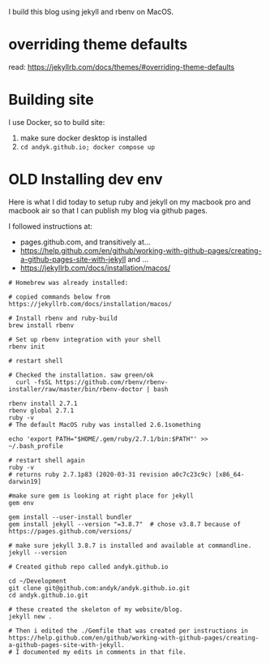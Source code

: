 I build this blog using jekyll and rbenv on MacOS.

# overriding theme defaults
read: https://jekyllrb.com/docs/themes/#overriding-theme-defaults

# Building site
I use Docker, so to build site:

1. make sure docker desktop is installed
2. `cd andyk.github.io; docker compose up`

# OLD Installing dev env
Here is what I did today to setup ruby and jekyll on my macbook pro and macbook air so that I can publish my blog via github pages.

I followed instructions at:
* pages.github.com, and transitively at...
* https://help.github.com/en/github/working-with-github-pages/creating-a-github-pages-site-with-jekyll and ...
* https://jekyllrb.com/docs/installation/macos/

```
# Homebrew was already installed:

# copied commands below from https://jekyllrb.com/docs/installation/macos/

# Install rbenv and ruby-build
brew install rbenv

# Set up rbenv integration with your shell
rbenv init

# restart shell

# Checked the installation. saw green/ok
  curl -fsSL https://github.com/rbenv/rbenv-installer/raw/master/bin/rbenv-doctor | bash

rbenv install 2.7.1
rbenv global 2.7.1
ruby -v
# The default MacOS ruby was installed 2.6.1something

echo 'export PATH="$HOME/.gem/ruby/2.7.1/bin:$PATH"' >> ~/.bash_profile

# restart shell again
ruby -v
# returns ruby 2.7.1p83 (2020-03-31 revision a0c7c23c9c) [x86_64-darwin19]

#make sure gem is looking at right place for jekyll
gem env

gem install --user-install bundler 
gem install jekyll --version "=3.8.7"  # chose v3.8.7 because of https://pages.github.com/versions/ 

# make sure jekyll 3.8.7 is installed and available at commandline.
jekyll --version

# Created github repo called andyk.github.io

cd ~/Development
git clone git@github.com:andyk/andyk.github.io.git
cd andyk.github.io.git

# these created the skeleton of my website/blog.
jekyll new .

# Then i edited the ./Gemfile that was created per instructions in https://help.github.com/en/github/working-with-github-pages/creating-a-github-pages-site-with-jekyll.
# I documented my edits in comments in that file.
```

